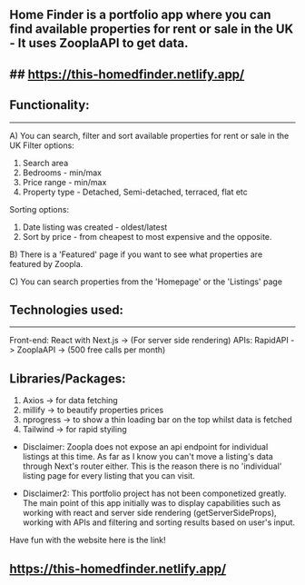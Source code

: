 ## Home Finder is a portfolio app where you can find available properties for rent or sale in the UK - It uses ZooplaAPI to get data.

## ## https://this-homedfinder.netlify.app/

## Functionality:

---

A) You can search, filter and sort available properties for rent or sale in the UK
Filter options:

1. Search area
2. Bedrooms - min/max
3. Price range - min/max
4. Property type - Detached, Semi-detached, terraced, flat etc

Sorting options:

1. Date listing was created - oldest/latest
2. Sort by price - from cheapest to most expensive and the opposite.

B) There is a 'Featured' page if you want to see what properties are featured by Zoopla.

C) You can search properties from the 'Homepage' or the 'Listings' page

## Technologies used:

---

Front-end: React with Next.js -> (For server side rendering)
APIs: RapidAPI -> ZooplaAPI -> (500 free calls per month)

## Libraries/Packages:

1. Axios -> for data fetching
2. millify -> to beautify properties prices
3. nprogress -> to show a thin loading bar on the top whilst data is fetched
4. Tailwind -> for rapid styiling

- Disclaimer:
  Zoopla does not expose an api endpoint for individual listings at this time.
  As far as I know you can't move a listing's data through Next's router either.
  This is the reason there is no 'individual' listing page for every listing that you can visit.

- Disclaimer2: This portfolio project has not been componetized greatly. The main point of this app initially was to display capabilities such as working with react and server side rendering (getServerSideProps), working with APIs and filtering and sorting results based on user's input.

Have fun with the website here is the link!

## https://this-homedfinder.netlify.app/
